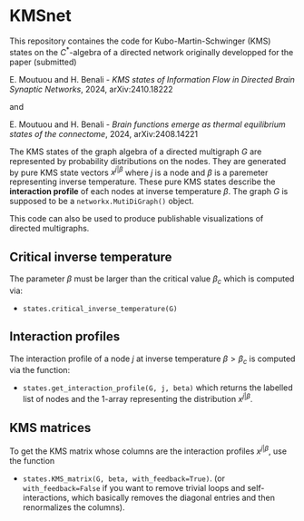 # KMSnet
This repository containes the code for Kubo-Martin-Schwinger (KMS) states on the $C^*$-algebra of a directed network originally developped for the paper (submitted)

E. Moutuou and H. Benali - *KMS states of Information Flow in Directed Brain Synaptic Networks*, 2024, arXiv:2410.18222

and 

E. Moutuou and H. Benali - *Brain functions emerge as thermal equilibrium states of the connectome*, 2024, arXiv:2408.14221


The KMS states of the graph algebra of a directed multigraph $G$ are represented by probability distributions on the nodes. They are generated by pure KMS state vectors $x^{j|\beta}$ where $j$ is a node and $\beta$ is a paremeter representing inverse temperature. These pure KMS states describe the **interaction profile** of each nodes at inverse temperature $\beta$. The graph $G$ is supposed to be a `networkx.MutiDiGraph()` object. 

This code can also be used to produce publishable visualizations of directed multigraphs.

## Critical inverse temperature
The parameter $\beta$ must be larger than the critical value $\beta_c$ which is computed via:

* `states.critical_inverse_temperature(G)`

## Interaction profiles
The interaction profile of a node $j$ at inverse temperature $\beta > \beta_c$ is computed via the function:

* `states.get_interaction_profile(G, j, beta)` which returns the labelled list of nodes and the 1-array representing the distribution $x^{j|\beta}$. 

## KMS matrices
To get the KMS matrix whose columns are the interaction profiles $x^{j|\beta}$, use the function 

* `states.KMS_matrix(G, beta, with_feedback=True)`. (or `with_feedback=False` if you want to remove trivial loops and self-interactions, which basically removes the diagonal entries and then renormalizes the columns).




